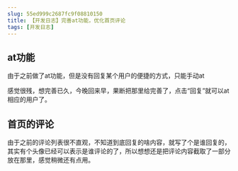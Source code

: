 ```yaml
---
slug: 55ed999c2687fc9f08810150
title: 【开发日志】完善at功能，优化首页评论
tags: [开发日志]
---
```


## at功能

由于之前做了at功能，但是没有回复某个用户的便捷的方式，只能手动at

感觉很残，想完善已久，今晚回来早，果断把那里给完善了，点击“回复”就可以at相应的用户了。

## 首页的评论

由于之前的评论列表很不直观，不知道到底回复的啥内容，就写了个是谁回复的，其实有个头像已经可以表示是谁评论的了，所以想想还是把评论内容截取了一部分放在那里，感觉稍微还有点用。
